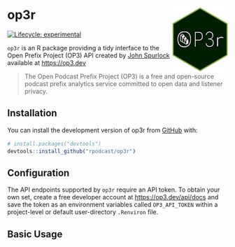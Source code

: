 
<!-- README.md is generated from README.Rmd. Please edit that file -->

# op3r <img src='man/figures/logo.png' align="right" width="25%" min-width="120px"/>

<!-- badges: start -->

[![Lifecycle:
experimental](https://img.shields.io/badge/lifecycle-experimental-orange.svg)](https://lifecycle.r-lib.org/articles/stages.html#experimental)
<!-- badges: end -->

`op3r` is an R package providing a tidy interface to the Open Prefix
Project (OP3) API created by [John
Spurlock](https://twitter.com/johnspurlock) available at
<https://op3.dev>

> The Open Podcast Prefix Project (OP3) is a free and open-source
> podcast prefix analytics service committed to open data and listener
> privacy.

## Installation

You can install the development version of op3r from
[GitHub](https://github.com/) with:

``` r
# install.packages("devtools")
devtools::install_github("rpodcast/op3r")
```

## Configuration

The API endpoints supported by `op3r` require an API token. To obtain
your own set, create a free developer account at
<https://op3.dev/api/docs> and save the token as an environment
variables called `OP3_API_TOKEN` within a project-level or default
user-directory `.Renviron` file.

## Basic Usage

